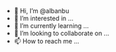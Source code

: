 - 👋 Hi, I’m @albanbu
- 👀 I’m interested in ...
- 🌱 I’m currently learning ...
- 💞️ I’m looking to collaborate on ...
- 📫 How to reach me ...

<!---
albanbu/albanbu is a ✨ special ✨ repository because its `README.md` (this file) appears on your GitHub profile.
You can click the Preview link to take a look at your changes.
--->
